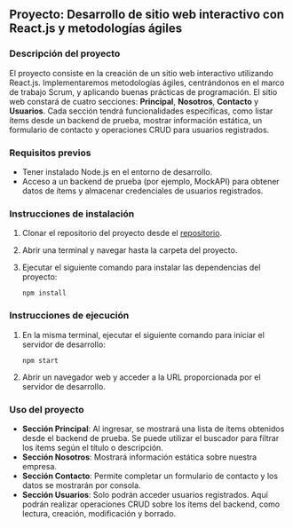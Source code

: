 
## Proyecto: Desarrollo de sitio web interactivo con React.js y metodologías ágiles

### Descripción del proyecto
El proyecto consiste en la creación de un sitio web interactivo utilizando React.js. Implementaremos metodologías ágiles, centrándonos en el marco de trabajo Scrum, y aplicando buenas prácticas de programación. El sitio web constará de cuatro secciones: **Principal**, **Nosotros**, **Contacto** y **Usuarios**. Cada sección tendrá funcionalidades específicas, como listar ítems desde un backend de prueba, mostrar información estática, un formulario de contacto y operaciones CRUD para usuarios registrados.

### Requisitos previos
- Tener instalado Node.js en el entorno de desarrollo.
- Acceso a un backend de prueba (por ejemplo, MockAPI) para obtener datos de ítems y almacenar credenciales de usuarios registrados.

### Instrucciones de instalación
1. Clonar el repositorio del proyecto desde el [repositorio](https://example.com).
2. Abrir una terminal y navegar hasta la carpeta del proyecto.
3. Ejecutar el siguiente comando para instalar las dependencias del proyecto:

   ```
   npm install
   ```

### Instrucciones de ejecución
1. En la misma terminal, ejecutar el siguiente comando para iniciar el servidor de desarrollo:

   ```
   npm start
   ```

2. Abrir un navegador web y acceder a la URL proporcionada por el servidor de desarrollo.

### Uso del proyecto
- **Sección Principal**: Al ingresar, se mostrará una lista de ítems obtenidos desde el backend de prueba. Se puede utilizar el buscador para filtrar los ítems según el título o descripción.
- **Sección Nosotros**: Mostrará información estática sobre nuestra empresa.
- **Sección Contacto**: Permite completar un formulario de contacto y los datos se mostrarán por consola.
- **Sección Usuarios**: Solo podrán acceder usuarios registrados. Aquí podrán realizar operaciones CRUD sobre los ítems del backend, como lectura, creación, modificación y borrado.

